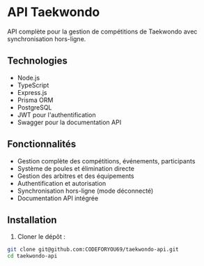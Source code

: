 # API Taekwondo

API complète pour la gestion de compétitions de Taekwondo avec synchronisation hors-ligne.

## Technologies

- Node.js
- TypeScript
- Express.js
- Prisma ORM
- PostgreSQL
- JWT pour l'authentification
- Swagger pour la documentation API

## Fonctionnalités

- Gestion complète des compétitions, événements, participants
- Système de poules et élimination directe
- Gestion des arbitres et des équipements
- Authentification et autorisation
- Synchronisation hors-ligne (mode déconnecté)
- Documentation API intégrée

## Installation

1. Cloner le dépôt :
```bash
git clone git@github.com:CODEFORYOU69/taekwondo-api.git
cd taekwondo-api

